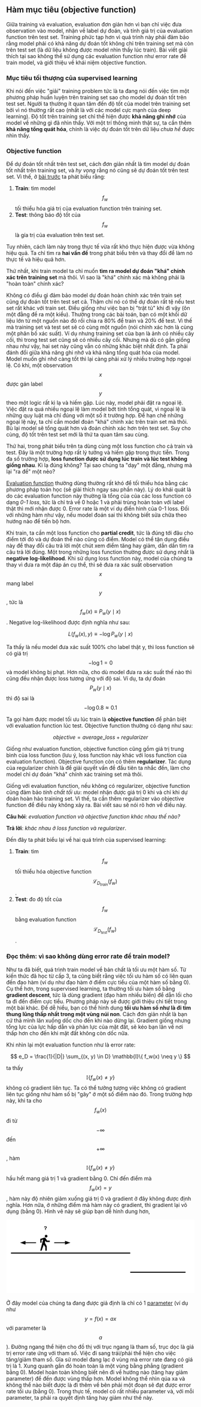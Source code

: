 ## Hàm mục tiêu \(objective function\)

Giữa training và evaluation, evaluation đơn giản hơn vì bạn chỉ việc đưa observation vào model, nhận về label dự đoán, và tính giá trị của evaluation function trên test set. Training phức tạp hơn vì quá trình này phải đảm bảo rằng model phải có khả năng dự đoán tốt không chỉ trên training set mà còn trên test set \(là dữ liệu không được model nhìn thấy lúc train\). Bài viết giải thích tại sao không thể sử dụng các evaluation function như error rate để train model, và giới thiệu về khái niệm objective function.

### Mục tiêu tối thượng của supervised learning

Khi nói đến việc "giải" training problem tức là ta đang nói đến việc tìm một phương pháp huấn luyện trên training set sao cho model dự đoán tốt trên test set. Người ta thường ít quan tâm đến độ tốt của model trên training set bởi vì nó thường rất cao \(nhất là với các model cực mạnh của deep learning\). Độ tốt trên training set chỉ thể hiện được **khả năng ghi nhớ** của model về những gì đã nhìn thấy. Với một trí thông minh thật sự, ta cần thêm **khả năng tổng quát hóa**, chính là việc dự đoán tốt trên dữ liệu _chưa hề_ được nhìn thấy.

### Objective function

Để dự đoán tốt nhất trên test set, cách đơn giản nhất là tìm model dự đoán tốt nhất trên training set, và _hy vọng_ rằng nó cũng sẽ dự đoán tốt trên test set. Vì thế, ở [bài trước](https://ml-book-vn.khanhxnguyen.com/1_1_two_views.html) ta phát biểu rằng:  
1. **Train**: tìm model $$f_w$$ tối thiểu hóa giá trị của evaluation function trên training set.  
2. **Test**: thông báo độ tốt của $$f_w$$ là gía trị của evaluation trên test set.

Tuy nhiên, cách làm này trong thực tế vừa rất khó thực hiện được vừa không hiệu quả. Ta chỉ tìm ra **hai vấn đề** trong phát biểu trên và thay đổi để làm nó thực tế và hiệu quả hơn.

Thứ nhất, khi train model ta chỉ muốn **tìm ra model dự đoán "khá" chính xác trên training set** mà thôi. Vì sao là "khá" chính xác mà không phải là "hoàn toàn" chính xác?

Không có điều gì đảm bảo model dự đoán hoàn chính xác trên train set cũng dự đoán tốt trên test set cả. Thậm chí nó có thể dự đoán rất tệ nếu test set rất khác với train set. Điều giống như việc bạn bị "trật tủ" khi đi vậy \(ôn một đằng đề ra một kiểu\). Thường trong các bài toán, bạn có một khối dữ liệu lớn từ một nguồn nào đó rồi chia ra 80% để train và 20% để test. Vì thế mà training set và test set sẽ có cùng một nguồn \(nói chính xác hơn là cùng một phân bố xác suất\). Ví dụ nhưng training set của bạn là ảnh có nhiều cây cối, thì trong test set cũng sẽ có nhiều cây cối. Nhưng mà dù có gần giống nhau như vậy, hai set này cũng vẫn có những khác biệt nhất định. Ta phải đánh đổi giữa khả năng ghi nhớ và khả năng tổng quát hóa của model. Model muốn ghi nhớ càng tốt thì lại càng phải xử lý nhiều trường hợp ngoại lệ. Có khi, một observation $$x$$ được gán label $$y$$ theo một logic rất kì lạ và hiếm gặp. Lúc này, model phải đặt ra ngoại lệ. Việc đặt ra quá nhiều ngoại lệ làm model bớt tính tổng quát, vì ngoại lệ là những quy luật mà chỉ đúng với một số ít trường hợp. Để hạn chế những ngoại lệ này, ta chỉ cần model đoán "khá" chính xác trên train set mà thôi. Bù lại model sẽ tổng quát hơn và đoán chính xác hơn trên test set. Suy cho cùng, độ tốt trên test set mới là thứ ta quan tâm sau cùng.

Thứ hai, trong phát biểu trên ta dùng cùng một loss function cho cả train và test. Đây là một trường hợp rất lý tưởng và hiếm gặp trong thực tiễn. Trong đa số trường hợp, **loss function được sử dụng lúc train và lúc test không giống nhau**. Kì lạ đúng không? Tại sao chúng ta "dạy" một đằng, nhưng mà lại "ra đề" một nẻo?

[Evaluation function](https://ml-book-vn.khanhxnguyen.com/1_1_two_views.html) thường dùng thường rất khó để tối thiểu hóa bằng các phương pháp toán học \(sẽ giải thích ngay sau phần này\). Lý do khái quát là do các evaluation function này thường là tổng của của các loss function có dạng _0-1 loss_, tức là chỉ trả về 0 hoặc 1 và phải trùng hoàn toàn với label thật thì mới nhận được 0. Error rate là một ví dụ điển hình của 0-1 loss. Đối với những hàm như vậy, nếu model đoán sai thì không biết sửa chữa theo hướng nào để tiến bộ hơn.

Khi train, ta cần một loss function cho **partial credit**, tức là đúng tới đâu cho điểm tới đó và dự đoán thế nào cũng có điểm. Model có thể tận dụng điều này để thay đổi câu trả lời một chút xem điểm tăng hay giảm, dần dần tìm ra câu trả lời đúng. Một trong những loss function thường được sử dụng nhất là **negative log-likelihood**. Khi sử dụng loss function này, model của chúng ta thay vì đưa ra một đáp án cụ thể, thì sẽ đưa ra xác suất observation $$x$$ mang label $$y$$, tức là $$f_w(x) \equiv P_w(y \mid x)$$. Negative log-likelihood được định nghĩa như sau:


$$
   L(f_w(x), y) \equiv -\log P_w(y \mid x)
$$


Ta thấy là nếu model đưa xác suất 100% cho label thật y, thì loss function sẽ có giá trị $$- \log 1 = 0$$ và model không bị phạt. Hơn nữa, cho dù model đưa ra xác suất thế nào thì cũng đều nhận được loss tương ứng với độ sai. Ví dụ, ta dự đoán $$P_w(y \mid x)$$ thì độ sai là $$- \log 0.8 \approx 0.1$$

Ta gọi hàm được model tối ưu lúc train là **objective function** để phân biệt với evaluation function lúc test. Objective function thường có dạng như sau:


$$
   objective = average\_loss + regularizer
$$


Giống như evaluation function, objective function cũng gồm giá trị trung bình của loss function \(lưu ý, loss function này khác với loss function của evaluation function\). Objective function còn có thêm **regularizer**. Tác dụng của regularizer chính là để giải quyết vấn đề đầu tiên ta nhắc đến, làm cho model chỉ dự đoán "khá" chính xác training set mà thôi.

Giống với evaluation function, nếu không có regularizer, objective function cũng đảm bảo _tính chất tối ưu_: model nhận được giá trị 0 khi và chỉ khi dự đoán hoàn hảo training set. Vì thế, ta cần thêm regularizer vào objective function để điều này không xảy ra. Bài viết sau sẽ nói rõ hơn về điều này.

**Câu hỏi**: _evaluation function và objective function khác nhau thế nào?_

**Trả lời**: _khác nhau ở loss function và regularizer_.

Đến đây ta phát biểu lại về hai quá trình của supervised learning:  
1. **Train**: tìm $$f_w$$ tối thiểu hóa objective function $$\mathcal{L}_{D_{train}}(f_w)$$.  
2. **Test**: đo độ tốt của $$f_w$$ bằng evaluation function $$\mathcal{L}_{D_{test}}(f_w)$$.

### Đọc thêm: vì sao không dùng error rate để train model?

Như ta đã biết, quá trình train model về bản chất là tối ưu một hàm số. Từ kiến thức đã học từ cấp 3, ta cũng biết rằng việc tối ưu hàm số có liên quan đến đạo hàm \(ví dụ như đạo hàm ở điểm cực tiểu của một hàm số bằng 0\). Cụ thể hơn, trong supervised learning, ta thường tối ưu hàm số bằng **gradient descent**, tức là dùng gradient \(đạo hàm nhiều biến\) để dẫn lối cho ta đi đến điểm cực tiểu. Phương pháp này sẽ được giới thiệu chi tiết trong một bài khác. Để dễ hiểu, bạn có thể hình dung **tối ưu hàm số như là đi tìm thung lũng thấp nhất trong một vùng núi non**. Cách đơn giản nhất là bạn cứ thả mình lăn xuống dốc cho đến khi nào dừng lại. Gradient giống nhưng tổng lực của lực hấp dẫn và phản lực của mặt đất, sẽ kéo bạn lăn về nơi thấp hơn cho đến khi mặt đất không còn dốc nữa.

Khi nhìn lại một evaluation function như là error rate:


$$
e_D = \frac{1}{|D|} \sum_{(x, y) \in D} \mathbb{I}\{ f_w(x) \neq y \}
$$


ta thấy $$ \mathbb{I}\{ f_w(x) \neq y \}$$ không có gradient liên tục. Ta có thể tưởng tượng việc không có gradient liên tục giống như hàm số bị "gãy" ở một số điểm nào đó. Trong trường hợp này, khi ta cho $$f_w(x)$$ đi từ $$-\infty$$ đến $$+\infty$$, hàm $$ \mathbb{I}\{ f_w(x) \neq y \}$$ hầu hết mang giá trị 1 và gradient bằng 0. Chỉ đến điểm mà $$f_w(x) = y$$, hàm này độ nhiên giảm xuống giá trị 0 và gradient ở đây không được định nghĩa. Hơn nữa, ở những điểm mà hàm này có gradient, thì gradient lại vô dụng \(bằng 0\). Hình vẽ này sẽ giúp bạn dễ hình dung hơn,

![](/assets/error_rate_demo.png)

Ở đây model của chúng ta đang được giả định là chỉ có 1 [parameter](https://ml-book-vn.khanhxnguyen.com/terms.html) \(ví dụ như $$y = f(x) = ax$$ với parameter là $$a$$\). Đường ngang thể hiện cho đồ thị với trục ngang là tham số, trục dọc là giá trị error rate ứng với tham số. Việc đi sang trái/phải thể hiện cho việc tăng/giảm tham số. Gỉa sử model đang lạc ở vùng mà error rate đang có giá trị là 1. Xung quanh gần đó hoàn toàn là một vùng bằng phẳng \(gradient bằng 0\). Model hoàn toàn không biết nên đi về hướng nào \(tăng hay giảm parameter\) để đến được vùng thấp hơn. Model không thể nhìn qúa xa và không thể nào biết được là đi thêm về bên phải một đoạn sẽ đạt được error rate tối ưu \(bằng 0\). Trong thực tế, model có rất nhiều parameter và, với mỗi parameter, ta phải ra quyết định tăng hay giảm như thế này.

